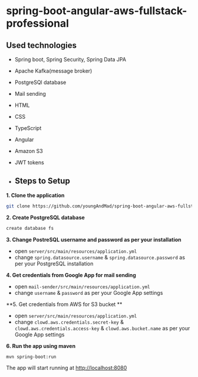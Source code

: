 # spring-boot-angular-aws-fullstack-professional

## Used technologies
* Spring boot, Spring Security, Spring Data JPA
* Apache Kafka(message broker)
* PostgreSQl database
* Mail sending
* HTML
* CSS
* TypeScript
* Angular
* Amazon S3
* JWT tokens

* ## Steps to Setup

**1. Clone the application**

```bash
git clone https://github.com/youngAndMad/spring-boot-angular-aws-fullstack-professional
```

**2. Create PostgreSQL database**
```bash
create database fs
```

**3. Change PostreSQL username and password as per your installation**

+ open `server/src/main/resources/application.yml`
+ change `spring.datasource.username` & `spring.datasource.password` as per your PostgreSQL installation

**4. Get credentials from Google App for mail sending**

+ open `mail-sender/src/main/resources/application.yml`
+ change `username` & `password` as per your Google App settings

**5. Get credentials from AWS for S3 bucket **

+ open `server/src/main/resources/application.yml`
+ change `clowd.aws.credentials.secret-key` & `clowd.aws.credentials.access-key` & `clowd.aws.bucket.name` as per your Google App settings

**6. Run the app using maven**

```bash
mvn spring-boot:run
```
The app will start running at <http://localhost:8080>
